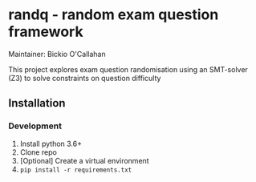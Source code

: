 # randq - random exam question framework

Maintainer: Bickio O'Callahan

This project explores exam question randomisation using
an SMT-solver (Z3) to solve constraints on question difficulty

## Installation

### Development

1. Install python 3.6+
2. Clone repo
3. [Optional] Create a virtual environment
4. `pip install -r requirements.txt`